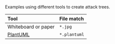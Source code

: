 Examples using different tools to create attack trees.

Tool | File match |
:--- | :---
| Whiteboard or paper | `*.jpg` |
| [PlantUML](https://plantuml-editor.kkeisuke.com/) | `*.plantuml` |
